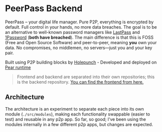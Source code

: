 # PeerPass Backend

PeerPass – your digital life manager. Pure P2P, everything is encrypted by default. Full control in your hands, no more data breaches. The goal is to be an alternative to well-known password managers like [LastPass](https://www.cybersecuritydive.com/news/lastpass-cyberattack-timeline/643958/) and [1Password](https://www.cybersecuritydive.com/news/1password-okta-breach/697636/) (**both have breached**). The main difference is that this is FOSS (Free and Open Source Software) and peer-to-peer, meaning **you** own your data. No compromises, no middlemen, no servers—just you and your key pair.

Built using P2P building blocks by [Holepunch](https://holepunch.to) - Developed and deployed on [Pear runtime](https://docs.pears.com)

> Frontend and backend are separated into their own repositories; this is the backend repository. [You can find the frontend from here.](https://github.com/MKPLKN/peer-pass)


## Architecture
The architecture is an experiment to separate each piece into its own module (`./src/modules`), making each functionality swappable (easier to test) and reusable in any p2p app. So far, so good; I've been using the modules internally in a few different p2p apps, but changes are expected.
